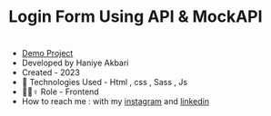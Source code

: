# Login Form Using API & MockAPI
# 
 

- [Demo Project](https://raw.githack.com/HaniyeAkbari/login/main/index.html)
- Developed by Haniye Akbari
- Created - 2023
- 🤖 Technologies Used - Html , css , Sass , Js
- 🤖🤖♀️ Role - Frontend
- How to reach me : with my 
[instagram](https://https://instagram.com/front.by.h?igshid=ZGUzMzM3NWJiOQ==) and 
[linkedin](https://www.linkedin.com/in/haniye-akbari)
 

